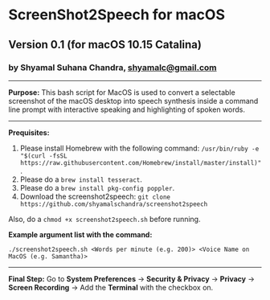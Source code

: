 # ScreenShot2Speech for macOS
## Version 0.1 (for macOS 10.15 Catalina)
### by Shyamal Suhana Chandra, shyamalc@gmail.com

-----------

**Purpose:** This bash script for MacOS is used to convert a selectable screenshot of the macOS desktop into speech synthesis inside a command line prompt with interactive speaking and highlighting of spoken words.

-----------

**Prequisites:** 

1. Please install Homebrew with the following command: `/usr/bin/ruby -e "$(curl -fsSL https://raw.githubusercontent.com/Homebrew/install/master/install)"`.
2. Please do a `brew install tesseract`.
3. Please do a `brew install pkg-config poppler`.
4. Download the screenshot2speech: `git clone https://github.com/shyamalschandra/screenshot2speech`

Also, do a `chmod +x screenshot2speech.sh` before running.

**Example argument list with the command:**

`./screenshot2speech.sh <Words per minute (e.g. 200)> <Voice Name on MacOS (e.g. Samantha)>`

-----------

**Final Step:** Go to **System Preferences** -> **Security & Privacy** -> **Privacy** -> **Screen Recording** -> Add the **Terminal** with the checkbox on.
